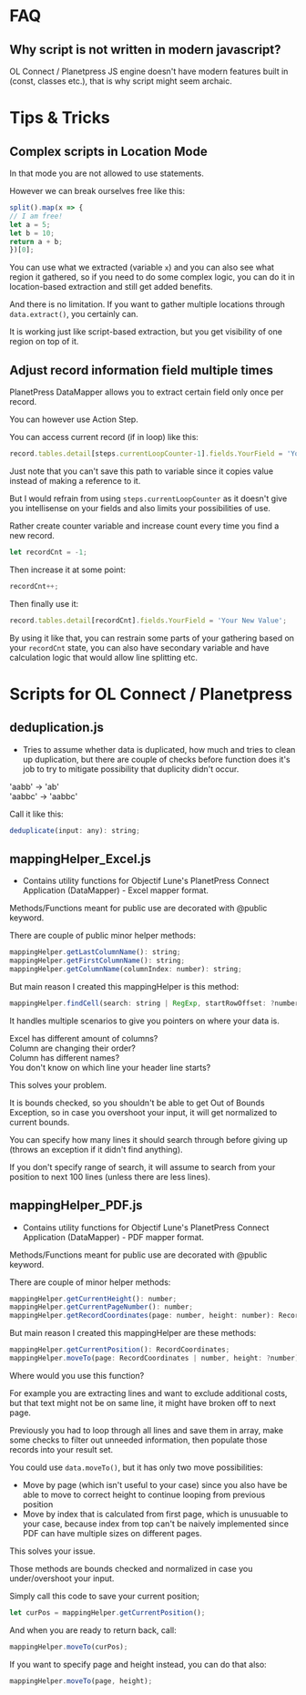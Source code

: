 # FAQ

## Why script is not written in modern javascript?
OL Connect / Planetpress JS engine doesn't have modern features built in (const, classes etc.),
that is why script might seem archaic.

# Tips & Tricks
## Complex scripts in Location Mode
In that mode you are not allowed to use statements.

However we can break ourselves free like this:
```javascript
split().map(x => {
// I am free!
let a = 5;
let b = 10;
return a + b;
})[0];
```

You can use what we extracted (variable `x`) and you can also see what region it gathered, 
so if you need to do some complex logic, you can do it in location-based extraction 
and still get added benefits.

And there is no limitation. If you want to gather multiple locations through `data.extract()`, 
you certainly can.

It is working just like script-based extraction, but you get visibility of one region on top of it.
## Adjust record information field multiple times
PlanetPress DataMapper allows you to extract certain field only once per record.

You can however use Action Step.

You can access current record (if in loop) like this:

```javascript
record.tables.detail[steps.currentLoopCounter-1].fields.YourField = 'Your New Value';
```

Just note that you can't save this path to variable since it copies value instead of making a reference to it.

But I would refrain from using `steps.currentLoopCounter` as it doesn't give you intellisense on your fields
and also limits your possibilities of use.

Rather create counter variable and increase count every time you find a new record.

```javascript
let recordCnt = -1;
```

Then increase it at some point:

```javascript
recordCnt++;
```

Then finally use it:

```javascript
record.tables.detail[recordCnt].fields.YourField = 'Your New Value';
```

By using it like that, you can restrain some parts of your gathering based on your `recordCnt` state,
you can also have secondary variable and have calculation logic that would allow line splitting etc.

# Scripts for OL Connect / Planetpress

## deduplication.js
- Tries to assume whether data is duplicated, how much and tries to clean up duplication,
but there are couple of checks before function does it's job to try to mitigate possibility
that duplicity didn't occur.

'aabb' -> 'ab'  
'aabbc' -> 'aabbc'

Call it like this:
```javascript
deduplicate(input: any): string;
```

## mappingHelper_Excel.js
- Contains utility functions for Objectif Lune's PlanetPress Connect Application (DataMapper) - Excel mapper format.

Methods/Functions meant for public use are decorated with @public keyword.

There are couple of public minor helper methods:
```javascript
mappingHelper.getLastColumnName(): string;
mappingHelper.getFirstColumnName(): string;
mappingHelper.getColumnName(columnIndex: number): string;
```

But main reason I created this mappingHelper is this method:
```javascript
mappingHelper.findCell(search: string | RegExp, startRowOffset: ?number, stopRowOffset: ?number): Cell;
```

It handles multiple scenarios to give you pointers on where your data is.

Excel has different amount of columns?  
Column are changing their order?  
Column has different names?  
You don't know on which line your header line starts?  

This solves your problem.

It is bounds checked, so you shouldn't be able to get Out of Bounds Exception,
so in case you overshoot your input, it will get normalized to current bounds.

You can specify how many lines it should search through before giving up
(throws an exception if it didn't find anything).

If you don't specify range of search, it will assume to search from your position
to next 100 lines (unless there are less lines).

## mappingHelper_PDF.js
- Contains utility functions for Objectif Lune's PlanetPress Connect Application (DataMapper) - PDF mapper format.

Methods/Functions meant for public use are decorated with @public keyword.

There are couple of minor helper methods:

```javascript
mappingHelper.getCurrentHeight(): number;
mappingHelper.getCurrentPageNumber(): number;
mappingHelper.getRecordCoordinates(page: number, height: number): RecordCoordinates;
```

But main reason I created this mappingHelper are these methods:

```javascript
mappingHelper.getCurrentPosition(): RecordCoordinates;
mappingHelper.moveTo(page: RecordCoordinates | number, height: ?number): void;
```

Where would you use this function?

For example you are extracting lines and want to exclude additional costs, but that text might not be on same line,
it might have broken off to next page.

Previously you had to loop through all lines and save them in array, make some checks to filter out unneeded information,
then populate those records into your result set.

You could use `data.moveTo()`, but it has only two move possibilities:
- Move by page (which isn't useful to your case) since you also have be able to move to correct height to continue looping from previous position
- Move by index that is calculated from first page, which is unusuable to your case, because index from top can't be naively implemented since PDF can have multiple sizes on different pages.

This solves your issue.

Those methods are bounds checked and normalized in case you under/overshoot your input.

Simply call this code to save your current position;

```javascript
let curPos = mappingHelper.getCurrentPosition();
```

And when you are ready to return back, call:
```javascript
mappingHelper.moveTo(curPos);
```

If you want to specify page and height instead, you can do that also:
```javascript
mappingHelper.moveTo(page, height);
```
